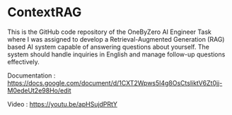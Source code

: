 # ContextRAG
This is the GitHub code repository of the OneByZero AI Engineer Task where I was assigned to develop a Retrieval-Augmented Generation (RAG) based AI system capable of answering questions about yourself. The system should handle inquiries in English and manage follow-up questions effectively.

Documentation : https://docs.google.com/document/d/1CXT2Wpws5l4g8OsCtsliktV6Zt0jj-M0edeUt2e98Ho/edit

Video : https://youtu.be/apHSujdPRtY
